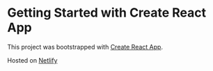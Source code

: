 # Getting Started with Create React App

This project was bootstrapped with [Create React App](https://github.com/facebook/create-react-app).

Hosted on [Netlify](blind-box.netlify.app)
